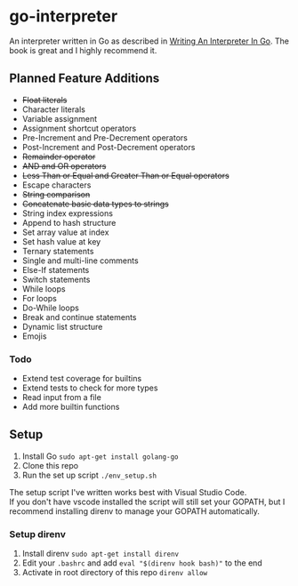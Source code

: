 # go-interpreter
An interpreter written in Go as described in [Writing An Interpreter In Go](https://interpreterbook.com/). The book is great and I highly recommend it.

## Planned Feature Additions
* ~~Float literals~~
* Character literals
* Variable assignment
* Assignment shortcut operators
* Pre-Increment and Pre-Decrement operators
* Post-Increment and Post-Decrement operators
* ~~Remainder operator~~
* ~~AND and OR operators~~
* ~~Less Than or Equal and Greater Than or Equal operators~~
* Escape characters
* ~~String comparison~~
* ~~Concatenate basic data types to strings~~
* String index expressions
* Append to hash structure
* Set array value at index
* Set hash value at key
* Ternary statements
* Single and multi-line comments
* Else-If statements
* Switch statements
* While loops
* For loops
* Do-While loops
* Break and continue statements
* Dynamic list structure
* Emojis

### Todo
* Extend test coverage for builtins
* Extend tests to check for more types
* Read input from a file
* Add more builtin functions

## Setup
1. Install Go ```sudo apt-get install golang-go```
2. Clone this repo
3. Run the set up script ```./env_setup.sh```

The setup script I've written works best with Visual Studio Code.  
If you don't have vscode installed the script will still set your GOPATH, but I recommend installing direnv to manage your GOPATH automatically.  

### Setup direnv
1. Install direnv ```sudo apt-get install direnv```
2. Edit your ```.bashrc``` and add ```eval "$(direnv hook bash)"``` to the end
3. Activate in root directory of this repo ```direnv allow```
